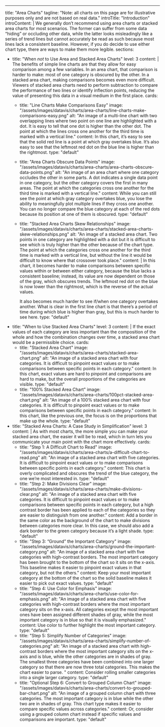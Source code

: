 ---
title: "Area Charts"
tagline: "Note: all charts on this page are for illustrative purposes only and are not based on real data."
introTitle: "Introduction"
introContent: | 
       We generally don’t recommend using area charts or stacked area charts for most scenarios. The former can suffer from some data “hiding” or occluding other data, while the latter looks misleadingly like a series of trend lines but cannot accurately be read as such because most lines lack a consistent baseline. However, if you do decide to use either chart type, there are ways to make them more legible.
sections:
  - title: "When *not* to Use Area and Stacked Area Charts"
    level: 3
    content: |
        The benefits of simple line charts are that they allow for easy comparison among a few variables. In an area chart, that comparison is harder to make: most of one category is obscured by the other. In a stacked area chart, making comparisons becomes even more difficult. Viewers of stacked area charts need to perform subtraction to compare the performance of two lines or identify inflection points, reducing the value of presenting this data in a visual medium in the first place.
    cards:
    - title: "Line Charts Make Comparisons Easy"
      image: "/assets/images/datavis/charts/area-charts/line-charts-make-comparisons-easy.png"
      alt: "An image of a multi-line chart with two overlapping lines where two point on one line are highlighted with a dot. It is easy to tell that one dot is higher than the other dot. The point at which the lines cross one another for the third time is marked with a vertical line."
      content: In this chart, it’s easy to see that the solid red line is a point at which gray overtakes blue. It’s also easy to see that the leftmost red dot on the blue line is higher than the rightmost.
      type: "default"
    - title: "Area Charts Obscure Data Points"
      image: "/assets/images/datavis/charts/area-charts/area-charts-obscure-data-points.png"
      alt: "An image of an area chart where one category occludes the other in some parts. A dot indicates a single data point in one category, but the other category covers the first in many areas. The point at which the categories cross one another for the third time is marked with a vertical line."
      content: While you can still see the point at which gray category overtakes blue, you lose the ability to meaningfully plot multiple lines if they cross one another. You can no longer compare the blue category at each of the red dots because its position at one of them is obscured.
      type: "default"
    - title: "Stacked Area Charts Skew Relationships"
      image: "/assets/images/datavis/charts/area-charts/stacked-area-charts-skew-relationships.png"
      alt: "An image of a stacked area chart. Two points in one category are highlighted with a dot but it is difficult to see which is truly higher than the other because of the chart type. The point at which the categories cross one another for the third time is marked with a vertical line, but without the line it would be difficult to know where that crossover took place."
      content: | 
         In this chart, it becomes harder to make comparisons between specific values within or between either category, because the blue lacks a consistent baseline; instead, its value are now dependent on those of the gray, which obscures trends. The leftmost red dot on the blue is now lower than the rightmost, which is the reverse of the actual values.

         It also becomes much harder to see if/when one category overtakes another. What is clear in the first line chart is that there’s a period of time during which blue is higher than gray, but this is much harder to see here.
      type: "default"
  - title: "When to Use Stacked Area Charts"
    level: 3
    content: |
        If the exact values of each category are less important than the composition of the whole and how the combination changes over time, a stacked area chart would be a permissible choice.
    cards:
    - title: "Stacked Area Chart"
      image: "/assets/images/datavis/charts/area-charts/stacked-area-chart.png"
      alt: "An image of a stacked area chart with four categories. It is difficult to pinpoint exact values or to make comparisons between specific points in each category."
      content: In this chart, exact values are hard to pinpoint and comparisons are hard to make, but the overall proportions of the categories are visible.
      type: "default"
    - title: "100% Stacked Area Chart"
      image: "/assets/images/datavis/charts/area-charts/100pct-stacked-area-chart.png"
      alt: "An image of a 100% stacked area chart with four categories. It is difficult to pinpoint exact values or to make comparisons between specific points in each category."
      content: In this chart, like the previous one, the focus is on the proportions that make up the whole.
      type: "default"
  - title: "Stacked Area Charts: A Case Study in Simplification"
    level: 3
    content: |
        As with most charts, the more simple you can make your stacked area chart, the easier it will be to read, which in turn lets you communicate your main point with the chart more effectively.
    cards:
    - title: "Step 1: A Difficult Chart to Read"
      image: "/assets/images/datavis/charts/area-charts/a-difficult-chart-to-read.png"
      alt: "An image of a stacked area chart with five categories. It is difficult to pinpoint exact values or to make comparisons between specific points in each category."
      content: This chart is overly complicated and obscures the trend of the blue category, the one we’re most interested in.
      type: "default"
    - title: "Step 2: Make Divisions Clear"
      image: "/assets/images/datavis/charts/area-charts/make-divisions-clear.png"
      alt: "An image of a stacked area chart with five categories. It is difficult to pinpoint exact values or to make comparisons between specific points in each category, but a high contrast border has been applied to each of the categories so they are easier to distinguish from one another."
      content: Add a border in the same color as the background of the chart to make divisions between categories more clear. In this case, we should also add a dark border to the green category because it’s a light shade.
      type: "default"
    - title: "Step 3: “Ground” the Important Category"
      image: "/assets/images/datavis/charts/area-charts/ground-the-important-category.png"
      alt: "An image of a stacked area chart with five categories with high-contrast borders. The most important category has been brought to the bottom of the chart so it sits on the x-axis. This baseline makes it easier to pinpoint exact values in that category, but not the others."
      content: Keep your most important category at the bottom of the chart so the solid baseline makes it easier to pick out exact values.
      type: "default"
    - title: "Step 4: Use Color for Emphasis"
      image: "/assets/images/datavis/charts/area-charts/use-color-for-emphasis.png"
      alt: "An image of a stacked area chart with five categories with high-contrast borders where the most important category sits on the x-axis. All categories except the most important ones have been assigned different shades of gray, while the most important category is in blue so that it is visually emphasized."
      content: Use color to further highlight the most important category.
      type: "default"
    - title: "Step 5: Simplify Number of Categories"
      image: "/assets/images/datavis/charts/area-charts/simplify-number-of-categories.png"
      alt: "An image of a stacked area chart with high-contrast borders where the most important category sits on the x-axis and is blue, while the other categories are in shades of gray. The smallest three categories have been combined into one larger category so that there are now three total categories. This makes the chart easier to parse. "
      content: Consider rolling smaller categories into a single larger category.
      type: "default"
    - title: "Optional Step 6: Convert to Grouped Column Chart"
      image: "/assets/images/datavis/charts/area-charts/convert-to-grouped-bar-chart.png"
      alt: "An image of a grouped column chart with three categories. The most important category is in blue while the other two are in shades of gray. This chart type makes it easier to compare specific values across categories."
      content: Or, consider using a grouped column chart instead if specific values and comparisons are important.
      type: "default"
